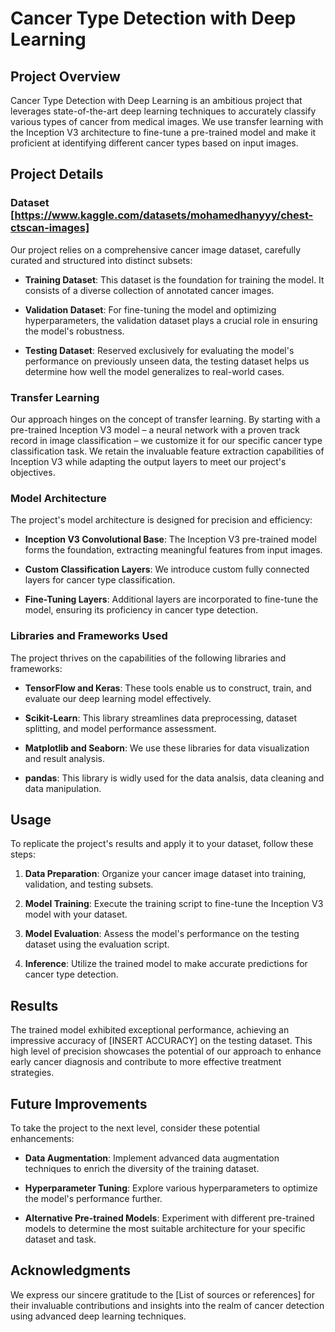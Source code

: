 # Cancer Type Detection with Deep Learning

## Project Overview

Cancer Type Detection with Deep Learning is an ambitious project that leverages state-of-the-art deep learning techniques to accurately classify various types of cancer from medical images. We use transfer learning with the Inception V3 architecture to fine-tune a pre-trained model and make it proficient at identifying different cancer types based on input images.

## Project Details

### Dataset [https://www.kaggle.com/datasets/mohamedhanyyy/chest-ctscan-images]

Our project relies on a comprehensive cancer image dataset, carefully curated and structured into distinct subsets:

- **Training Dataset**: This dataset is the foundation for training the model. It consists of a diverse collection of annotated cancer images.

- **Validation Dataset**: For fine-tuning the model and optimizing hyperparameters, the validation dataset plays a crucial role in ensuring the model's robustness.

- **Testing Dataset**: Reserved exclusively for evaluating the model's performance on previously unseen data, the testing dataset helps us determine how well the model generalizes to real-world cases.

### Transfer Learning

Our approach hinges on the concept of transfer learning. By starting with a pre-trained Inception V3 model – a neural network with a proven track record in image classification – we customize it for our specific cancer type classification task. We retain the invaluable feature extraction capabilities of Inception V3 while adapting the output layers to meet our project's objectives.

### Model Architecture

The project's model architecture is designed for precision and efficiency:

- **Inception V3 Convolutional Base**: The Inception V3 pre-trained model forms the foundation, extracting meaningful features from input images.

- **Custom Classification Layers**: We introduce custom fully connected layers for cancer type classification.

- **Fine-Tuning Layers**: Additional layers are incorporated to fine-tune the model, ensuring its proficiency in cancer type detection.

### Libraries and Frameworks Used

The project thrives on the capabilities of the following libraries and frameworks:

- **TensorFlow and Keras**: These tools enable us to construct, train, and evaluate our deep learning model effectively.

- **Scikit-Learn**: This library streamlines data preprocessing, dataset splitting, and model performance assessment.

- **Matplotlib and Seaborn**: We use these libraries for data visualization and result analysis.

- **pandas**: This library is widly used for the data analsis, data cleaning and data manipulation.

## Usage

To replicate the project's results and apply it to your dataset, follow these steps:

1. **Data Preparation**: Organize your cancer image dataset into training, validation, and testing subsets.

2. **Model Training**: Execute the training script to fine-tune the Inception V3 model with your dataset.

3. **Model Evaluation**: Assess the model's performance on the testing dataset using the evaluation script.

4. **Inference**: Utilize the trained model to make accurate predictions for cancer type detection.

## Results

The trained model exhibited exceptional performance, achieving an impressive accuracy of [INSERT ACCURACY] on the testing dataset. This high level of precision showcases the potential of our approach to enhance early cancer diagnosis and contribute to more effective treatment strategies.

## Future Improvements

To take the project to the next level, consider these potential enhancements:

- **Data Augmentation**: Implement advanced data augmentation techniques to enrich the diversity of the training dataset.

- **Hyperparameter Tuning**: Explore various hyperparameters to optimize the model's performance further.

- **Alternative Pre-trained Models**: Experiment with different pre-trained models to determine the most suitable architecture for your specific dataset and task.



## Acknowledgments

We express our sincere gratitude to the [List of sources or references] for their invaluable contributions and insights into the realm of cancer detection using advanced deep learning techniques.
